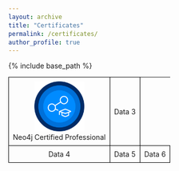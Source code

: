 ```yaml
---
layout: archive
title: "Certificates"
permalink: /certificates/
author_profile: true
---
```


{% include base_path %}

<style>
  table {
    border-collapse: collapse;
    width: 100%;
  }
  th, td {
    border: 1px solid black;
    padding: 8px;
    text-align: left;
    background-color: transparent;
    text-align:center;
  }
</style>

<table>
  <tr>
    <td><a href="https://graphacademy.neo4j.com/c/4bbe6414-788d-4ca7-854c-0c938f80a26f/">
        <img src="../images/neo4j.png" alt="Image" width="100"/><br></a>
        Neo4j Certified Professional
      </td>
    <td>Data 3</td>
  </tr>
  <tr>
    <td>Data 4</td>
    <td>Data 5</td>
    <td>Data 6</td>
  </tr>
</table>

